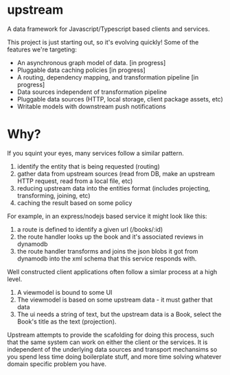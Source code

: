 # upstream
A data framework for Javascript/Typescript based clients and services.

This project is just starting out, so it's evolving quickly!  Some of the features we're targeting:
* An asynchronous graph model of data. [in progress]
* Pluggable data caching policies [in progress]
* A routing, dependency mapping, and transformation pipeline [in progress]
* Data sources independent of transformation pipeline
* Pluggable data sources (HTTP, local storage, client package assets, etc)
* Writable models with downstream push notifications

# Why?
If you squint your eyes, many services follow a similar pattern.

1. identify the entity that is being requested (routing)
2. gather data from upstream sources (read from DB, make an upstream HTTP request, read from a local file, etc)
3. reducing upstream data into the entities format (includes projecting, transforming, joining, etc)
4. caching the result based on some policy

For example, in an express/nodejs based service it might look like this:

1. a route is defined to identify a given url (/books/:id)
2. the route handler looks up the book and it's associated reviews in dynamodb
3. the route handler transforms and joins the json blobs it got from dynamodb into the xml schema that this service responds with.

Well constructed client applications often follow a simlar process at a high level.

1. A viewmodel is bound to some UI
2. The viewmodel is based on some upstream data - it must gather that data
3. The ui needs a string of text, but the upstream data is a Book, select the Book's title as the text (projection).

Upstream attempts to provide the scafolding for doing this process, such that the same system can work on either the client or the services.
It is independent of the underlying data sources and transport mechansims so you spend less time doing boilerplate stuff, and more time
solving whatever domain specific problem you have.

